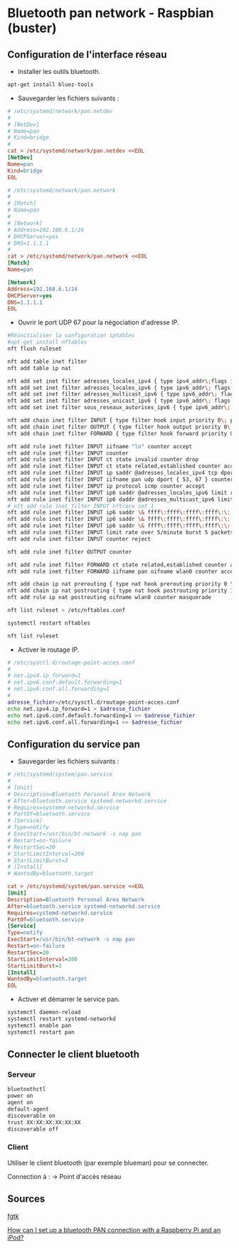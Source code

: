 # Bluetooth pan network - Raspbian (buster)

## Configuration de l'interface réseau

* Installer les outils bluetooth.

```bash
apt-get install bluez-tools
```

* Sauvegarder les fichiers suivants :

```ini
# /etc/systemd/network/pan.netdev
#
# [NetDev]
# Name=pan
# Kind=bridge
#
cat > /etc/systemd/network/pan.netdev <<EOL
[NetDev]
Name=pan
Kind=bridge
EOL
```

```ini
# /etc/systemd/network/pan.network
#
# [Match]
# Name=pan
#
# [Network]
# Address=192.168.6.1/24 
# DHCPServer=yes
# DNS=1.1.1.1
#
cat > /etc/systemd/network/pan.network <<EOL
[Match]
Name=pan

[Network]
Address=192.168.6.1/24 
DHCPServer=yes
DNS=1.1.1.1
EOL
```

* Ouvrir le port UDP 67 pour la négociation d'adresse IP.

```bash
#Réinitialiser la configuration iptables
#apt-get install nftables
nft flush ruleset

nft add table inet filter
nft add table ip nat

nft add set inet filter adresses_locales_ipv4 { type ipv4_addr\;flags interval\; elements={10.0.0.0/8, 169.254.0.0/16, 172.16.0.0/12, 192.168.0.0/16} \; }
nft add set inet filter adresses_locales_ipv6 { type ipv6_addr\; flags interval\; elements={fe80::/10 } \; }
nft add set inet filter adresses_multicast_ipv6 { type ipv6_addr\; flags interval\; elements={ ff00::/8 } \; }
nft add set inet filter adresses_unicast_ipv6 { type ipv6_addr\; flags interval\; elements={2000::/3} \; }
nft add	set inet filter sous_reseaux_autorises_ipv6 { type ipv6_addr\; flags dynamic, timeout\; timeout 5m\;}

nft add chain inet filter INPUT { type filter hook input priority 0\; policy drop\; }
nft add chain inet filter OUTPUT { type filter hook output priority 0\; policy accept\; }
nft add chain inet filter FORWARD { type filter hook forward priority 0\; policy drop\; }

nft add rule inet filter INPUT iifname "lo" counter accept
nft add rule inet filter INPUT counter
nft add rule inet filter INPUT ct state invalid counter drop
nft add rule inet filter INPUT ct state related,established counter accept
nft add rule inet filter INPUT ip saddr @adresses_locales_ipv4 tcp dport 22 counter limit rate 1/minute accept
nft add rule inet filter INPUT iifname pan udp dport { 53, 67 } counter accept
nft add rule inet filter INPUT ip protocol icmp counter accept
nft add rule inet filter INPUT ip6 saddr @adresses_locales_ipv6 limit rate 5/minute ip6 nexthdr icmpv6 counter accept
nft add rule inet filter INPUT ip6 daddr @adresses_multicast_ipv6 limit rate 5/minute icmpv6 type { nd-neighbor-solicit, nd-router-advert, nd-neighbor-advert } accept
# nft add rule inet filter INPUT nftrace set 1
nft add rule inet filter INPUT ip6 saddr \& ffff\:ffff\:ffff\:ffff\:\: != @sous_reseaux_autorises_ipv6 ip6 daddr @adresses_unicast_ipv6 limit rate 1/minute add @sous_reseaux_autorises_ipv6 { ip6 daddr \& ffff\:ffff\:ffff\:ffff\:\:} counter
nft add rule inet filter INPUT ip6 saddr \& ffff\:ffff\:ffff\:ffff\:\: @sous_reseaux_autorises_ipv6 ip6 nexthdr ipv6-icmp limit rate 5/minute counter accept
nft add rule inet filter INPUT ip6 saddr \& ffff\:ffff\:ffff\:ffff\:\: @sous_reseaux_autorises_ipv6 tcp dport 22 limit rate 1/minute counter accept
nft add rule inet filter INPUT limit rate over 5/minute burst 5 packets counter log prefix \"inettables paquet rejeté: \" level debug
nft add rule inet filter INPUT counter reject

nft add rule inet filter OUTPUT counter

nft add rule inet filter FORWARD ct state related,established counter accept
nft add rule inet filter FORWARD iifname pan oifname wlan0 counter accept

nft add chain ip nat prerouting { type nat hook prerouting priority 0 \; }
nft add chain ip nat postrouting { type nat hook postrouting priority 100 \; }
nft add rule ip nat postrouting oifname wlan0 counter masquerade

nft list ruleset > /etc/nftables.conf

systemctl restart nftables

nft list ruleset
```

* Activer le routage IP.

```bash
# /etc/sysctl.d/routage-point-acces.conf
#
# net.ipv4.ip_forward=1
# net.ipv6.conf.default.forwarding=1
# net.ipv6.conf.all.forwarding=1
#
adresse_fichier=/etc/sysctl.d/routage-point-acces.conf
echo net.ipv4.ip_forward=1 > $adresse_fichier
echo net.ipv6.conf.default.forwarding=1 >> $adresse_fichier
echo net.ipv6.conf.all.forwarding=1 >> $adresse_fichier
```

## Configuration du service pan

* Sauvegarder les fichiers suivants :

```ini
# /etc/systemd/system/pan.service
#
# [Unit]
# Description=Bluetooth Personal Area Network
# After=bluetooth.service systemd-networkd.service
# Requires=systemd-networkd.service
# PartOf=bluetooth.service
# [Service]
# Type=notify
# ExecStart=/usr/bin/bt-network -s nap pan
# Restart=on-failure
# RestartSec=30
# StartLimitInterval=200
# StartLimitBurst=3
# [Install]
# WantedBy=bluetooth.target

cat > /etc/systemd/system/pan.service <<EOL
[Unit]
Description=Bluetooth Personal Area Network
After=bluetooth.service systemd-networkd.service
Requires=systemd-networkd.service
PartOf=bluetooth.service
[Service]
Type=notify
ExecStart=/usr/bin/bt-network -s nap pan
Restart=on-failure
RestartSec=30
StartLimitInterval=200
StartLimitBurst=3
[Install]
WantedBy=bluetooth.target
EOL
```

* Activer et démarrer le service pan.

```bash
systemctl daemon-reload
systemctl restart systemd-networkd
systemctl enable pan
systemctl restart pan
```

## Connecter le client bluetooth

### Serveur

```bash
bluetoothctl
power on 
agent on 
default-agent
discoverable on 
trust XX:XX:XX:XX:XX:XX
discoverable off
```

### Client

Utiliser le client bluetooth (par exemple blueman) pour se connecter.

Connection à : &#8594; Point d'accès réseau

## Sources

[fgtk](https://github.com/mk-fg/fgtk/blob/master/bt-pan)

[How can I set up a bluetooth PAN connection with a Raspberry Pi and an iPod?](https://raspberrypi.stackexchange.com/questions/29504/how-can-i-set-up-a-bluetooth-pan-connection-with-a-raspberry-pi-and-an-ipod)
